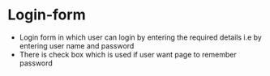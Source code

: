 # Login-form
 - Login form in which user can login by entering the required details i.e by entering user name and password 
-  There is check box which is used if user want page to remember password
